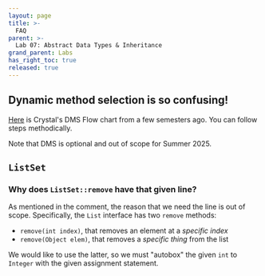 ```yaml
---
layout: page
title: >-
  FAQ
parent: >-
  Lab 07: Abstract Data Types & Inheritance
grand_parent: Labs
has_right_toc: true
released: true
---
```

## Dynamic method selection is so confusing!

[Here](https://docs.google.com/presentation/d/1l9kslV4XB46fOOyD-hiXxi4sK-lmtFg9rMHRmS7_S5k/edit?usp=sharing) is Crystal's DMS Flow chart from a few semesters ago. You can follow steps methodically.

Note that DMS is optional and out of scope for Summer 2025.

## `ListSet`

### Why does `ListSet::remove` have that given line?

As mentioned in the comment, the reason that we need the line is out of scope.
Specifically, the `List` interface has two `remove` methods:

- `remove(int index)`, that removes an element at a *specific index*
- `remove(Object elem)`, that removes a *specific thing* from the list

We would like to use the latter, so we must "autobox" the given `int` to
`Integer` with the given assignment statement.
